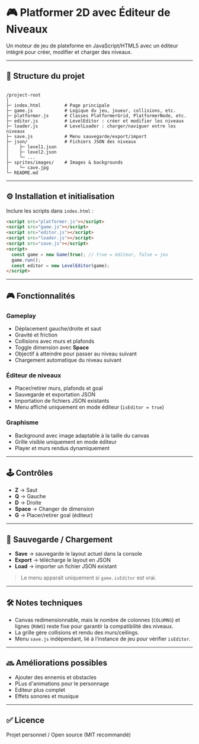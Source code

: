 

# 🎮 Platformer 2D avec Éditeur de Niveaux

Un moteur de jeu de plateforme en JavaScript/HTML5 avec un éditeur intégré pour créer, modifier et charger des niveaux.

---

## 📂 Structure du projet

```

/project-root
│
├─ index.html         # Page principale
├─ game.js            # Logique du jeu, joueur, collisions, etc.
├─ platformer.js      # Classes PlatformerGrid, PlatformerNode, etc.
├─ editor.js          # LevelEditor : créer et modifier les niveaux
├─ loader.js          # LevelLoader : charger/naviguer entre les niveaux
├─ save.js            # Menu sauvegarde/export/import
├─ json/              # Fichiers JSON des niveaux
│    ├─ level1.json
│    ├─ level2.json
│    └─ ...
├─ sprites/images/    # Images & backgrounds
│    └─ cave.jpg
└─ README.md

````

---

## ⚙️ Installation et initialisation

Inclure les scripts dans `index.html` :

```html
<script src="platformer.js"></script>
<script src="game.js"></script>
<script src="editor.js"></script>
<script src="loader.js"></script>
<script src="save.js"></script>
<script>
  const game = new Game(true); // true = éditeur, false = jeu
  game.run();
  const editor = new LevelEditor(game);
</script>
````

---

## 🎮 Fonctionnalités

### Gameplay

* Déplacement gauche/droite et saut
* Gravité et friction
* Collisions avec murs et plafonds
* Toggle dimension avec **Space**
* Objectif à atteindre pour passer au niveau suivant
* Chargement automatique du niveau suivant

### Éditeur de niveaux

* Placer/retirer murs, plafonds et goal
* Sauvegarde et exportation JSON
* Importation de fichiers JSON existants
* Menu affiché uniquement en mode éditeur (`isEditor = true`)

### Graphisme

* Background avec image adaptable à la taille du canvas
* Grille visible uniquement en mode éditeur
* Player et murs rendus dynamiquement

---

## 🕹️ Contrôles

* **Z** → Saut
* **Q** → Gauche
* **D** → Droite
* **Space** → Changer de dimension
* **G** → Placer/retirer goal (éditeur)


---

## 💾 Sauvegarde / Chargement

* **Save** → sauvegarde le layout actuel dans la console
* **Export** → télécharge le layout en JSON
* **Load** → importer un fichier JSON existant

> Le menu apparaît uniquement si `game.isEditor` est vrai.

---

## 🛠️ Notes techniques

* Canvas redimensionnable, mais le nombre de colonnes (`COLUMNS`) et lignes (`ROWS`) reste fixe pour garantir la compatibilité des niveaux.
* La grille gère collisions et rendu des murs/ceilings.
* Menu `save.js` indépendant, lié à l’instance de jeu pour vérifier `isEditor`.

---

## 🔜 Améliorations possibles

* Ajouter des ennemis et obstacles
* PLus d'animations pour le personnage
* Editeur plus complet
* Effets sonores et musique

---

## ✅ Licence

Projet personnel / Open source (MIT recommandé)

```

